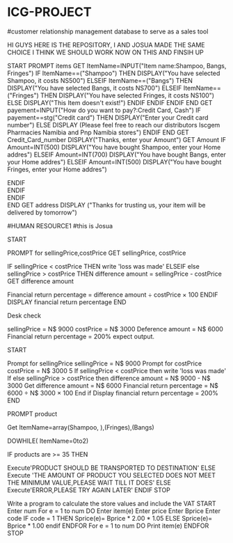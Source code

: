 # ICG-PROJECT

#customer relationship management database to serve as a sales tool










HI GUYS HERE IS THE REPOSITORY, I AND JOSUA MADE THE SAME CHOICE I THINK WE SHOULD WORK NOW ON THIS AND FINSIH UP

START
PROMPT items
GET
ItemName=INPUT("Item name:Shampoo, Bangs, Fringes")
IF ItemName==("Shampoo") THEN
          DISPLAY("You have selected Shampoo, it costs NS500")
ELSEIF ItemName==("Bangs") THEN
          DISPLAY("You have selected Bangs, it costs NS700")
ELSEIF ItemName==("Fringes") THEN
          DISPLAY("You have selected Fringes, it costs NS100")
ELSE DISPLAY("This Item doesn't exist!")
ENDIF
ENDIF
ENDIF
END
GET 
payement=INPUT("How do you want to pay?:Credit Card, Cash")
IF payement==stg("Credit card") THEN
                DISPLAY("Enter your Credit card number")
 ELSE DISPLAY  (Please feel free to reach our distributors Iscgem Pharmacies Namibia and Pnp Namibia stores")
 ENDIF
 END
 GET Credit_Card_number
 DISPLAY("Thanks, enter your Amount")
 GET Amount
 IF Amount=INT(500)
            DISPLAY("You have bought Shampoo, enter your Home addres")
 ELSEIF Amount=INT(700)
            DISPLAY("You have bought Bangs, enter your Home addres")
  ELSEIF Amount=INT(500)
            DISPLAY("You have bought Fringes, enter your Home addres")
            
            
ENDIF  
ENDIF  
ENDIF  
END
GET address 
DISPLAY ("Thanks for trusting us, your item will be delivered by tomorrow")
           
           
           
           
 #HUMAN RESOURCE1
 #this is Josua 
 
 
 
 
 
 
 
 
 
 
 
 
 START

PROMPT for sellingPrice,costPrice
GET sellingPrice, costPrice



IF sellingPrice < costPrice 
THEN write 'loss was made'
ELSEIF else sellingPrice > costPrice 
THEN difference amount = sellingPrice - costPrice
GET difference amount

Financial return percentage = difference amount ÷ costPrice × 100
ENDIF
DISPLAY financial return percentage
END



Desk check

sellingPrice = N$ 9000
costPrice = N$ 3000
Deference amount = N$ 6000
Financial return percentage = 200% expect output.

START

Prompt for sellingPrice
sellingPrice = N$ 9000
Prompt for costPrice
costPrice = N$ 3000
5 If sellingPrice < costPrice then write 'loss was made'
If else sellingPrice > costPrice then difference amount = N$ 9000 - N$ 3000
Get difference amount = N$ 6000
Financial return percentage = N$ 6000 ÷ N$ 3000 × 100
End if
Display financial return percentage = 200%
END

 
 
 
 
 
 
 
 
 




PROMPT product 

Get ItemName=array(Shampoo, ),(Fringes),(Bangs)

DOWHILE( ItemName=0to2)

IF products are >= 35 THEN

Execute'PRODUCT SHOULD BE TRANSPORTED TO DESTINATION'
ELSE
Execute 'THE AMOUNT OF PRODUCT YOU SELECTED DOES NOT MEET THE MINIMUM VALUE,PLEASE WAIT TILL IT DOES'
ELSE
Execute'ERROR,PLEASE TRY AGAIN LATER'
ENDIF
STOP

Write a program to calculate the store values and include the VAT
START
Enter num
For e = 1 to num DO
Enter item(e)
Enter price
Enter Bprice
Enter code
IF code = 1 THEN
Sprice(e)= Bprice * 2.00 * 1.05
ELSE
Sprice(e)= Bprice * 1.00
endif
ENDFOR
For e = 1 to num DO
Print item(e)
ENDFOR
STOP


